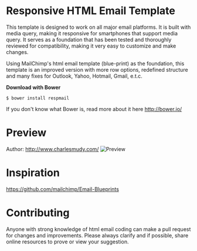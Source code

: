 Responsive HTML Email Template
========

This template is designed to work on all major email platforms. It is built with media query, making it responsive for smartphones that support media query. It serves as a foundation that has been tested and thoroughly reviewed for compatibility, making it very easy to customize and make changes.

Using MailChimp's html email template (blue-print) as the foundation, this template is an improved version with more row options, redefined structure and many fixes for Outlook, Yahoo, Hotmail, Gmail, e.t.c.

**Download with Bower**

`````
$ bower install respmail
`````
If you don't know what Bower is, read more about it here http://bower.io/

Preview
========
Author: http://www.charlesmudy.com/
![Preview](http://www.charlesmudy.com/respmail/image.png)

Inspiration
========
https://github.com/mailchimp/Email-Blueprints

Contributing
========
Anyone with strong knowledge of html email coding can make a pull request for changes and improvements. Please always clarify and if possible, share online resources to prove or view your suggestion.
